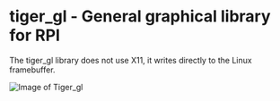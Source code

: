 
# tiger_gl - General graphical library for RPI

The tiger_gl library does not use X11, it writes directly to the Linux framebuffer.

![Image of Tiger_gl](https://github.com/tigerkelly/tiger_gl/images/tiger_gl.png)
